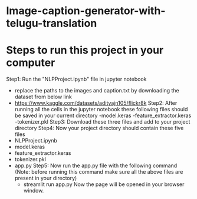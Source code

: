 # Image-caption-generator-with-telugu-translation

# Steps to run this project in your computer
Step1: Run the "NLPProject.ipynb" file in jupyter notebook
  - replace the paths to the images and caption.txt by downloading the dataset from below link
  - https://www.kaggle.com/datasets/adityajn105/flickr8k
Step2: After running all the cells in the jupyter notebook these following files should be saved in your current directory
  -model.keras
  -feature_extractor.keras
  -tokenizer.pkl
Step3: Download these three files and add to your project directory
Step4: Now your project directory should contain these five files
  - NLPProject.ipynb
  - model.keras
  - feature_extractor.keras
  - tokenizer.pkl
  - app.py
Step5: Now run the app.py file with the following command (Note: before running this command make sure all the above files are present in your directory)
    - streamlit run app.py
Now the page will be opened in your browser window.
